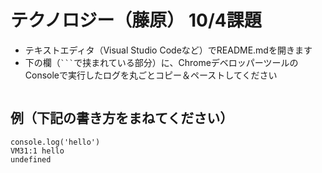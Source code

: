 # テクノロジー（藤原） 10/4課題

- テキストエディタ（Visual Studio Codeなど）でREADME.mdを開きます
- 下の欄（` ``` `で挟まれている部分）に、ChromeデベロッパーツールのConsoleで実行したログを丸ごとコピー＆ペーストしてください

```

```

## 例（下記の書き方をまねてください）

```
console.log('hello')
VM31:1 hello
undefined
```
